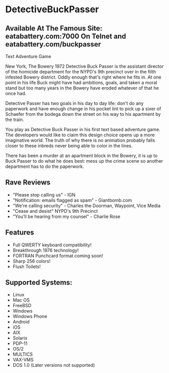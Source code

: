 # DetectiveBuckPasser
## Available At The Famous Site: eatabattery.com:7000 On Telnet and eatabattery.com/buckpasser

Text Adventure Game
<p>
New York, The Bowery 1972
Detective Buck Passer is the assistant director of the homicide department for the NYPD's 9th precinct over in the filth infested Bowery district. Oddly enough that's right where he fits in. At one point in his life Buck might have had ambitions, goals, and taken a moral stand but too many years in the Bowery have eroded whatever of that he once had.
</p>
<p>
Detective Passer has two goals in his day to day life: don't do any paperwork and have enough change in his pocket lint to pick up a sixer of Schaefer from the bodega down the street on his way to his apartment by the train.
</p>
<p>
You play as Detective Buck Passer in his first text based adventure game. The developers would like to claim this design choice opens up a more imaginative world. The truth of why there is no animation probably falls closer to these inbreds never being able to color in the lines.
</p>
<p>
There has been a murder at an apartment block in the Bowery, it is up to Buck Passer to do what he does best: mess up the crime scene so another department has to do the paperwork.
</p>

<h2><b>Rave Reviews</b></h2>
<ul>
<li>"Please stop calling us" - IGN</li>

<li>"Notification: emails flagged as spam" - Giantbomb.com</li>

<li>"We're calling security" - Charles the Doorman, Waypoint, Vice Media</li>

<li>"Cease and desist" NYPD's 9th Precinct</li>

<li>"You'll be hearing from my counsel" - Charlie Rose</li>
</ul>


<h2><b>Features</b></h2>

<ul>
<li> Full QWERTY keyboard compatibility! </li>
<li> Breakthrough 1976 technology! </li>
<li> FORTRAN Punchcard format coming soon! </li>
<li> Sharp 256 colors! </li>
<li> Flush Toilets! </li>
</ul>

<h2>Supported Systems:</h2>
<ul>
	<li>Linux</li>
	<li>Mac OS</li>
	<li>FreeBSD</li>
	<li>Windows</li>
	<li>Windows Phone</li>	
	<li>Android</li>
	<li>iOS</li>	
	<li>AIX</li>
	<li>Solaris</li>
	<li>PDP-11</li>
	<li>OS/2</li>
	<li>MULTICS</li>
	<li>VAX-VMS</li>
	<li>DOS 1.0 (Later versions not supported)</li>
</ul>
